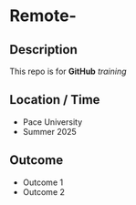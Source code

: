 # Remote-	

## Description


This repo is for **GitHub** *training*

## Location / Time

* Pace University 
* Summer 2025 

## Outcome

 * Outcome 1
 * Outcome 2